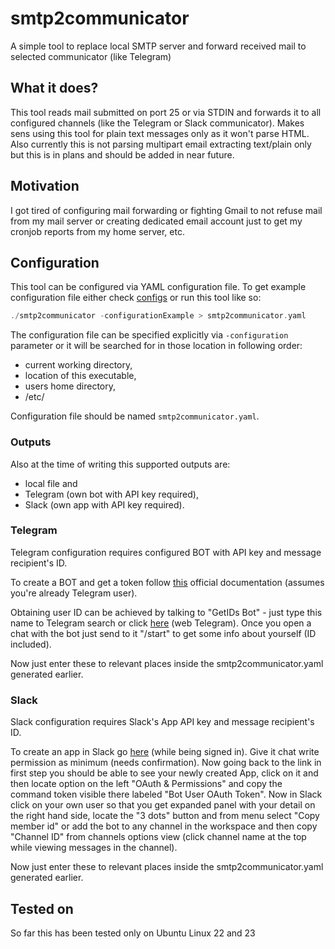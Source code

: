 # smtp2communicator

A simple tool to replace local SMTP server and forward received mail to selected communicator (like Telegram)

## What it does?

This tool reads mail submitted on port 25 or via STDIN and forwards it to all configured channels (like the Telegram or Slack communicator).
Makes sens using this tool for plain text messages only as it won't parse HTML. Also currently this is not parsing multipart email extracting text/plain only but this is in plans and should be added in near future.

## Motivation

I got tired of configuring mail forwarding or fighting Gmail to not refuse mail from my mail server or creating dedicated email account just to get my cronjob reports from my home server, etc.

## Configuration

This tool can be configured via YAML configuration file. To get example configuration file either check [configs](configs/sampleConfig.yaml) or run this tool like so:

```go
./smtp2communicator -configurationExample > smtp2communicator.yaml
```

The configuration file can be specified explicitly via `-configuration` parameter or it will be searched for in those location in following order:

- current working directory,
- location of this executable,
- users home directory,
- /etc/

Configuration file should be named `smtp2communicator.yaml`.

### Outputs

Also at the time of writing this supported outputs are:

- local file and
- Telegram (own bot with API key required),
- Slack (own app with API key required).

### Telegram

Telegram configuration requires configured BOT with API key and message recipient's ID.

To create a BOT and get a token follow [this](https://core.telegram.org/bots/tutorial#obtain-your-bot-token) official documentation (assumes you're already Telegram user).

Obtaining user ID can be achieved by talking to "GetIDs Bot" - just type this name to Telegram search or click [here](https://web.telegram.org/k/#@getidsbot) (web Telegram). Once you open a chat with the bot just send to it "/start" to get some info about yourself (ID included).

Now just enter these to relevant places inside the smtp2communicator.yaml generated earlier.

### Slack

Slack configuration requires Slack's App API key and message recipient's ID.

To create an app in Slack go [here](https://api.slack.com/apps) (while being signed in). Give it chat write permission as minimum (needs confirmation). Now going back to the link in first step you should be able to see your newly created App, click on it and then locate option on the left "OAuth & Permissions" and copy the command token visible there labeled "Bot User OAuth Token".
Now in Slack click on your own user so that you get expanded panel with your detail on the right hand side, locate the "3 dots" button and from menu select "Copy member id" or add the bot to any channel in the workspace and then copy "Channel ID" from channels options view (click channel name at the top while viewing messages in the channel).

Now just enter these to relevant places inside the smtp2communicator.yaml generated earlier.

## Tested on

So far this has been tested only on Ubuntu Linux 22 and 23
